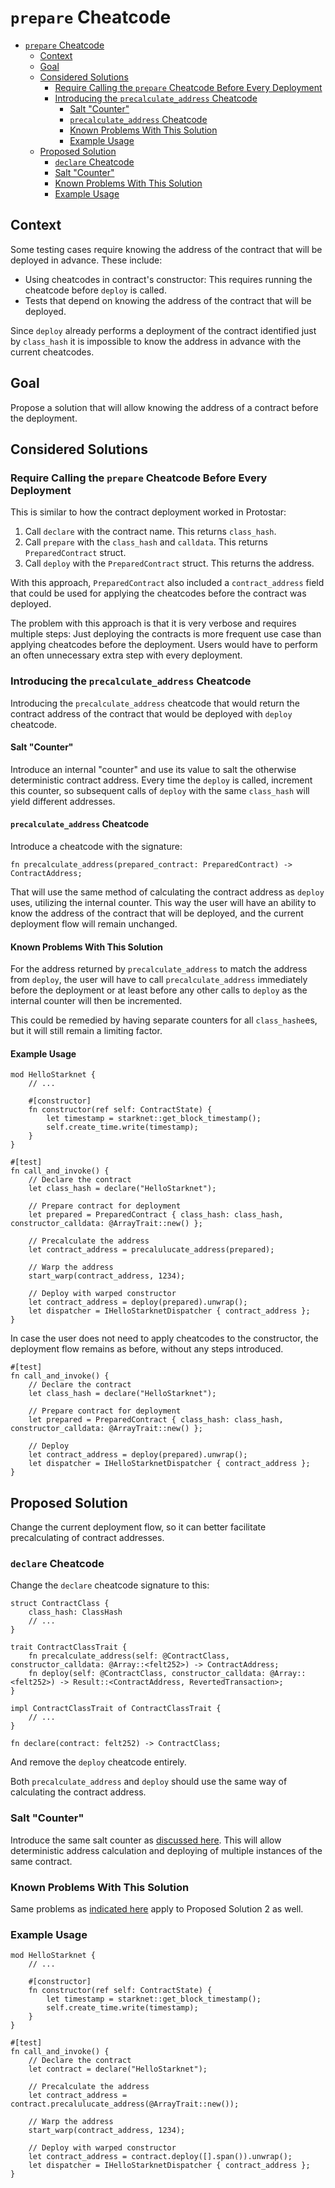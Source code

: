 # `prepare` Cheatcode

<!-- TOC -->
* [`prepare` Cheatcode](#prepare-cheatcode)
  * [Context](#context)
  * [Goal](#goal)
  * [Considered Solutions](#considered-solutions)
    * [Require Calling the `prepare` Cheatcode Before Every Deployment](#require-calling-the-prepare-cheatcode-before-every-deployment)
    * [Introducing the `precalculate_address` Cheatcode](#introducing-the-precalculateaddress-cheatcode)
      * [Salt "Counter"](#salt-counter)
      * [`precalculate_address` Cheatcode](#precalculateaddress-cheatcode)
      * [Known Problems With This Solution](#known-problems-with-this-solution)
      * [Example Usage](#example-usage)
  * [Proposed Solution](#proposed-solution)
    * [`declare` Cheatcode](#declare-cheatcode)
    * [Salt "Counter"](#salt-counter-1)
    * [Known Problems With This Solution](#known-problems-with-this-solution-1)
    * [Example Usage](#example-usage-1)
<!-- TOC -->

## Context

Some testing cases require knowing the address of the contract that will be deployed in advance.
These include:

- Using cheatcodes in contract's constructor: This requires running the cheatcode before `deploy` is called.
- Tests that depend on knowing the address of the contract that will be deployed.

Since `deploy` already performs a deployment of the contract identified just by `class_hash` it is impossible to know
the address in advance with the current cheatcodes.

## Goal

Propose a solution that will allow knowing the address of a contract before the deployment.

## Considered Solutions

### Require Calling the `prepare` Cheatcode Before Every Deployment

This is similar to how the contract deployment worked in Protostar:

1. Call `declare` with the contract name. This returns `class_hash`.
2. Call `prepare` with the `class_hash` and `calldata`. This returns `PreparedContract` struct.
3. Call `deploy` with the `PreparedContract` struct. This returns the address.

With this approach, `PreparedContract` also included a `contract_address` field that could be used for applying the
cheatcodes before the contract was deployed.

The problem with this approach is that it is very verbose and requires multiple steps:
Just deploying the contracts is more frequent use case than applying cheatcodes before the deployment.
Users would have to perform an often unnecessary extra step with every deployment.

### Introducing the `precalculate_address` Cheatcode

Introducing the `precalculate_address` cheatcode that would return the contract address of the contract that would be
deployed with `deploy` cheatcode.

#### Salt "Counter"

Introduce an internal "counter" and use its value to salt the otherwise deterministic contract address.
Every time the `deploy` is called, increment this counter, so subsequent calls of `deploy` with the same `class_hash`
will yield different addresses.

#### `precalculate_address` Cheatcode

Introduce a cheatcode with the signature:

```cairo
fn precalculate_address(prepared_contract: PreparedContract) -> ContractAddress;
```

That will use the same method of calculating the contract address as `deploy` uses, utilizing the internal counter.
This way the user will have an ability to know the address of the contract that will be deployed, and the current
deployment flow will remain unchanged.

#### Known Problems With This Solution

For the address returned by `precalculate_address` to match the address from `deploy`, the user will have to
call `precalculate_address` immediately before the deployment or at least before any other calls to `deploy` as the
internal counter will then be incremented.

This could be remedied by having separate counters for all `class_hashe`es, but it will still remain a limiting factor.

#### Example Usage

```cairo
mod HelloStarknet {
    // ...

    #[constructor]
    fn constructor(ref self: ContractState) {
        let timestamp = starknet::get_block_timestamp();
        self.create_time.write(timestamp);
    }
}

#[test]
fn call_and_invoke() {
    // Declare the contract
    let class_hash = declare("HelloStarknet");

    // Prepare contract for deployment
    let prepared = PreparedContract { class_hash: class_hash, constructor_calldata: @ArrayTrait::new() };

    // Precalculate the address
    let contract_address = precalulucate_address(prepared);

    // Warp the address
    start_warp(contract_address, 1234);

    // Deploy with warped constructor
    let contract_address = deploy(prepared).unwrap();
    let dispatcher = IHelloStarknetDispatcher { contract_address };
}
```

In case the user does not need to apply cheatcodes to the constructor, the deployment flow remains as before, without
any steps introduced.

```cairo
#[test]
fn call_and_invoke() {
    // Declare the contract
    let class_hash = declare("HelloStarknet");

    // Prepare contract for deployment
    let prepared = PreparedContract { class_hash: class_hash, constructor_calldata: @ArrayTrait::new() };

    // Deploy
    let contract_address = deploy(prepared).unwrap();
    let dispatcher = IHelloStarknetDispatcher { contract_address };
}
```

## Proposed Solution

Change the current deployment flow, so it can better facilitate precalculating of contract addresses.

### `declare` Cheatcode

Change the `declare` cheatcode signature to this:

```cairo
struct ContractClass {
    class_hash: ClassHash
    // ...
}

trait ContractClassTrait {
    fn precalculate_address(self: @ContractClass, constructor_calldata: @Array::<felt252>) -> ContractAddress;
    fn deploy(self: @ContractClass, constructor_calldata: @Array::<felt252>) -> Result::<ContractAddress, RevertedTransaction>;
}

impl ContractClassTrait of ContractClassTrait {
    // ...
}

fn declare(contract: felt252) -> ContractClass;
```

And remove the `deploy` cheatcode entirely.

Both `precalculate_address` and `deploy` should use the same way of calculating the contract address.

### Salt "Counter"

Introduce the same salt counter as [discussed here](#salt-counter).
This will allow deterministic address calculation and deploying of multiple instances of the same contract.

### Known Problems With This Solution

Same problems as [indicated here](#known-problems-with-this-solution) apply to Proposed Solution 2 as well.

### Example Usage

```cairo
mod HelloStarknet {
    // ...

    #[constructor]
    fn constructor(ref self: ContractState) {
        let timestamp = starknet::get_block_timestamp();
        self.create_time.write(timestamp);
    }
}

#[test]
fn call_and_invoke() {
    // Declare the contract
    let contract = declare("HelloStarknet");

    // Precalculate the address
    let contract_address = contract.precalulucate_address(@ArrayTrait::new());

    // Warp the address
    start_warp(contract_address, 1234);

    // Deploy with warped constructor
    let contract_address = contract.deploy([].span()).unwrap();
    let dispatcher = IHelloStarknetDispatcher { contract_address };
}
```
